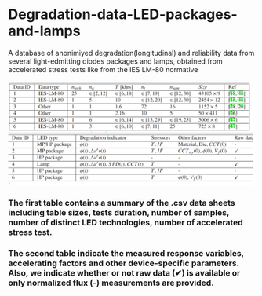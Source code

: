 # Degradation-data-LED-packages-and-lamps
A database of anonimiyed degradation(longitudinal) and reliability data from several light-edmitting diodes packages and lamps, obtained from accelerated stress tests like from the IES LM-80 normative




![plot](/Descriptive_Tables_LED_data.png?raw=true)

### The first table contains a summary of the .csv data sheets including table sizes, tests duration, number of samples, number of distinct LED technologies, number of accelerated stress test.
### The second table indicate the measured response variables, accelerating factors and other device-specific parameters. Also, we indicate whether or not raw data (✔)  is available or only normalized flux (-) measurements are provided.  
